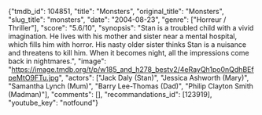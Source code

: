{"tmdb_id": 104851, "title": "Monsters", "original_title": "Monsters", "slug_title": "monsters", "date": "2004-08-23", "genre": ["Horreur / Thriller"], "score": "5.6/10", "synopsis": "Stan is a troubled child with a vivid imagination. He lives with his mother and sister near a mental hospital, which fills him with horror. His nasty older sister thinks Stan is a nuisance and threatens to kill him. When it becomes night, all the impressions come back in nightmares.", "image": "https://image.tmdb.org/t/p/w185_and_h278_bestv2/4eRayQh1po0nQdhBEfpeMtO9FTu.jpg", "actors": ["Jack Daly (Stan)", "Jessica Ashworth (Mary)", "Samantha Lynch (Mum)", "Barry Lee-Thomas (Dad)", "Philip Clayton Smith (Madman)"], "comments": [], "recommandations_id": [123919], "youtube_key": "notfound"}
